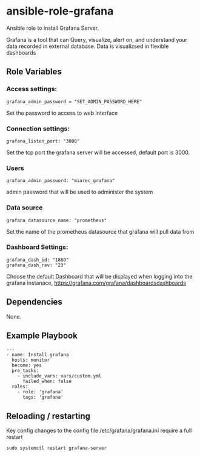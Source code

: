 # ansible-role-grafana
Ansible role to install Grafana Server.

Grafana is a tool that can Query, visualize, alert on, and understand your data recorded in external database.   Data is visualizsed in flexible dashboards

## Role Variables

### Access settings:

    grafana_admin_password = "SET_ADMIN_PASSWORD_HERE"

Set the password to access to web interface

### Connection settings:

    grafana_listen_port: "3000"

Set the tcp port the grafana server will be accessed, default port is 3000. 

### Users

    grafana_admin_password: "miarec_grafana"

admin password that will be used to administer the system


### Data source

    grafana_datasource_name: "prometheus"


Set the name of the prometheus datasource that grafana will pull data from


### Dashboard Settings:

    grafana_dash_id: "1860"
    grafana_dash_rev: "23"

Choose the default Dashboard that will be displayed when logging into the grafana instanace, https://grafana.com/grafana/dashboardsdashboards 

## Dependencies

None.

## Example Playbook

    ---
    - name: Install grafana
      hosts: monitor
      become: yes
      pre_tasks:
        - include_vars: vars/custom.yml
          failed_when: false
      roles:
        - role: 'grafana'
          tags: 'grafana'

## Reloading / restarting

Key config changes to the config file /etc/grafana/grafana.ini require a full restart

    sudo systemctl restart grafana-server
